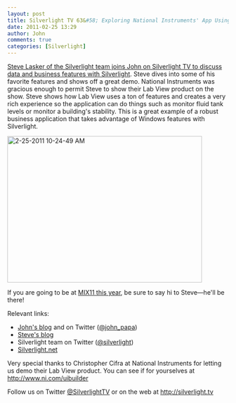 ```yaml
---
layout: post
title: Silverlight TV 63&#58; Exploring National Instruments' App Using Data and Business Features
date: 2011-02-25 13:29
author: John
comments: true
categories: [Silverlight]
---
```

<p><a href="http://jpapa.me/sltv63">Steve Lasker of the Silverlight team joins John on Silverlight TV to discuss data and business features with Silverlight</a>. Steve dives into some of his favorite features and shows off a great demo. National Instruments was gracious enough to permit Steve to show their Lab View product on the show. Steve shows how Lab View uses a ton of features and creates a very rich experience so the application can do things such as monitor fluid tank levels or monitor a building's stability. This is a great example of a robust business application that takes advantage of Windows features with Silverlight.</p>  <p><a href="http://jpapa.me/sltv63"><img style="background-image: none; border-bottom: 0px; border-left: 0px; padding-left: 0px; padding-right: 0px; display: inline; border-top: 0px; border-right: 0px; padding-top: 0px" title="2-25-2011 10-24-49 AM" border="0" alt="2-25-2011 10-24-49 AM" src="http://images.johnpapa.net/wp-content/uploads/files/media/image/Windows-Live-Writer/0dff9b01a4d1_13B7D/2-25-2011%2010-24-49%20AM_3.png" width="443" height="333" /></a></p>  <p>If you are going to be at <a href="http://live.visitmix.com">MIX11 this year</a>, be sure to say hi to Steve—he'll be there!</p>  <p>Relevant links:</p>  <ul>   <li><a href="/">John's blog</a> and on Twitter (<a href="http://twitter.com/john_papa">@john_papa</a>) </li>    <li><a href="http://blogs.msdn.com/SteveLasker">Steve's blog</a> </li>    <li>Silverlight team on Twitter (<a href="http://twitter.com/silverlight">@silverlight</a>) </li>    <li><a href="http://silverlight.net">Silverlight.net</a> </li> </ul>  <p>Very special thanks to Christopher Cifra at National Instruments for letting us demo their Lab View product. You can see if for yourselves at <a href="http://www.ni.com/uibuilder">http://www.ni.com/uibuilder</a></p>  <p>Follow us on Twitter <a href="http://www.twitter.com/SilverlightTV">@SilverlightTV</a> or on the web at <a href="http://silverlight.tv/">http://silverlight.tv</a></p>

